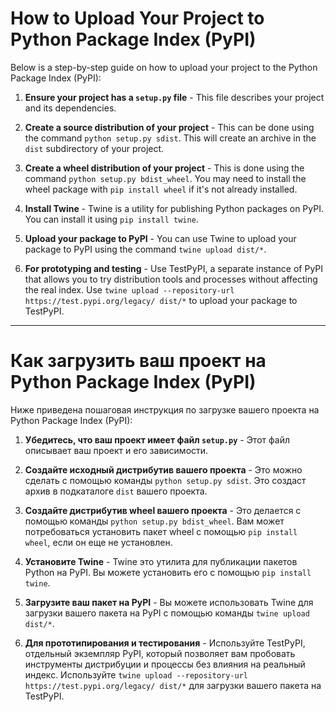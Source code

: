 # How to Upload Your Project to Python Package Index (PyPI)

Below is a step-by-step guide on how to upload your project to the Python Package Index (PyPI):

1. **Ensure your project has a `setup.py` file** - This file describes your project and its dependencies.

2. **Create a source distribution of your project** - This can be done using the command `python setup.py sdist`. This will create an archive in the `dist` subdirectory of your project.

3. **Create a wheel distribution of your project** - This is done using the command `python setup.py bdist_wheel`. You may need to install the wheel package with `pip install wheel` if it's not already installed.

4. **Install Twine** - Twine is a utility for publishing Python packages on PyPI. You can install it using `pip install twine`.

5. **Upload your package to PyPI** - You can use Twine to upload your package to PyPI using the command `twine upload dist/*`.

6. **For prototyping and testing** - Use TestPyPI, a separate instance of PyPI that allows you to try distribution tools and processes without affecting the real index. Use `twine upload --repository-url https://test.pypi.org/legacy/ dist/*` to upload your package to TestPyPI.

---

# Как загрузить ваш проект на Python Package Index (PyPI)

Ниже приведена пошаговая инструкция по загрузке вашего проекта на Python Package Index (PyPI):

1. **Убедитесь, что ваш проект имеет файл `setup.py`** - Этот файл описывает ваш проект и его зависимости.

2. **Создайте исходный дистрибутив вашего проекта** - Это можно сделать с помощью команды `python setup.py sdist`. Это создаст архив в подкаталоге `dist` вашего проекта.

3. **Создайте дистрибутив wheel вашего проекта** - Это делается с помощью команды `python setup.py bdist_wheel`. Вам может потребоваться установить пакет wheel с помощью `pip install wheel`, если он еще не установлен.

4. **Установите Twine** - Twine это утилита для публикации пакетов Python на PyPI. Вы можете установить его с помощью `pip install twine`.

5. **Загрузите ваш пакет на PyPI** - Вы можете использовать Twine для загрузки вашего пакета на PyPI с помощью команды `twine upload dist/*`.

6. **Для прототипирования и тестирования** - Используйте TestPyPI, отдельный экземпляр PyPI, который позволяет вам пробовать инструменты дистрибуции и процессы без влияния на реальный индекс. Используйте `twine upload --repository-url https://test.pypi.org/legacy/ dist/*` для загрузки вашего пакета на TestPyPI.
